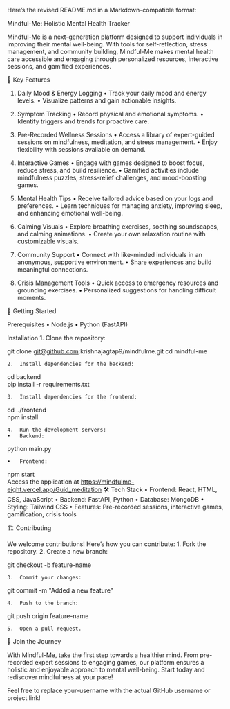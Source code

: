 Here’s the revised README.md in a Markdown-compatible format:

Mindful-Me: Holistic Mental Health Tracker

Mindful-Me is a next-generation platform designed to support individuals in improving their mental well-being. With tools for self-reflection, stress management, and community building, Mindful-Me makes mental health care accessible and engaging through personalized resources, interactive sessions, and gamified experiences.

🌟 Key Features

1. Daily Mood & Energy Logging
	•	Track your daily mood and energy levels.
	•	Visualize patterns and gain actionable insights.

2. Symptom Tracking
	•	Record physical and emotional symptoms.
	•	Identify triggers and trends for proactive care.

3. Pre-Recorded Wellness Sessions
	•	Access a library of expert-guided sessions on mindfulness, meditation, and stress management.
	•	Enjoy flexibility with sessions available on demand.

4. Interactive Games
	•	Engage with games designed to boost focus, reduce stress, and build resilience.
	•	Gamified activities include mindfulness puzzles, stress-relief challenges, and mood-boosting games.

5. Mental Health Tips
	•	Receive tailored advice based on your logs and preferences.
	•	Learn techniques for managing anxiety, improving sleep, and enhancing emotional well-being.

6. Calming Visuals
	•	Explore breathing exercises, soothing soundscapes, and calming animations.
	•	Create your own relaxation routine with customizable visuals.

7. Community Support
	•	Connect with like-minded individuals in an anonymous, supportive environment.
	•	Share experiences and build meaningful connections.

8. Crisis Management Tools
	•	Quick access to emergency resources and grounding exercises.
	•	Personalized suggestions for handling difficult moments.

🚀 Getting Started

Prerequisites
	•	Node.js
	•	Python (FastAPI)

Installation
	1.	Clone the repository:

git clone git@github.com:krishnajagtap9/mindfulme.git
cd mindful-me  


	2.	Install dependencies for the backend:

cd backend  
pip install -r requirements.txt  


	3.	Install dependencies for the frontend:

cd ../frontend  
npm install  


	4.	Run the development servers:
	•	Backend:

python main.py  


	•	Frontend:

npm start  
Access the application at https://mindfulme-eight.vercel.app/Guid_meditation
🛠 Tech Stack
	•	Frontend: React, HTML, CSS, JavaScript
	•	Backend: FastAPI, Python
	•	Database: MongoDB
	•	Styling: Tailwind CSS
	•	Features: Pre-recorded sessions, interactive games, gamification, crisis tools

🏗 Contributing

We welcome contributions! Here’s how you can contribute:
	1.	Fork the repository.
	2.	Create a new branch:

git checkout -b feature-name  


	3.	Commit your changes:

git commit -m "Added a new feature"  


	4.	Push to the branch:

git push origin feature-name  


	5.	Open a pull request.

🌈 Join the Journey

With Mindful-Me, take the first step towards a healthier mind. From pre-recorded expert sessions to engaging games, our platform ensures a holistic and enjoyable approach to mental well-being. Start today and rediscover mindfulness at your pace!

Feel free to replace your-username with the actual GitHub username or project link!

